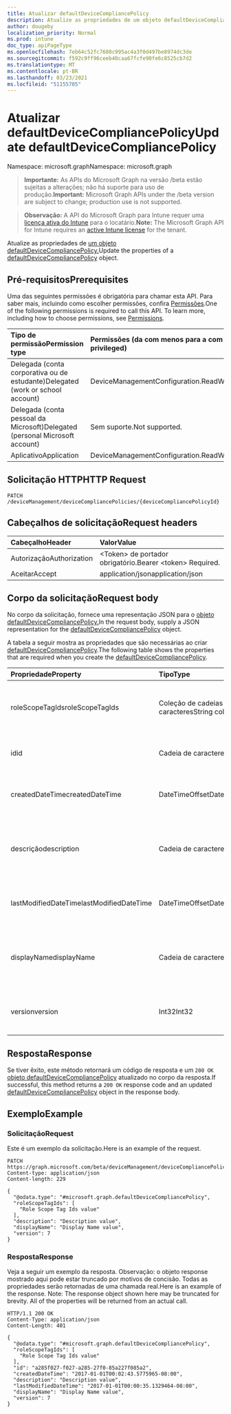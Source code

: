 ```yaml
---
title: Atualizar defaultDeviceCompliancePolicy
description: Atualize as propriedades de um objeto defaultDeviceCompliancePolicy.
author: dougeby
localization_priority: Normal
ms.prod: intune
doc_type: apiPageType
ms.openlocfilehash: 7eb64c52fc7680c995ac4a3f0d497be8974dc3de
ms.sourcegitcommit: f592c9ff96ceeb40caa67fcfe90fe6c8525cb7d2
ms.translationtype: MT
ms.contentlocale: pt-BR
ms.lasthandoff: 03/23/2021
ms.locfileid: "51155705"
---
```

# <a name="update-defaultdevicecompliancepolicy"></a><span data-ttu-id="2aecd-103">Atualizar defaultDeviceCompliancePolicy</span><span class="sxs-lookup"><span data-stu-id="2aecd-103">Update defaultDeviceCompliancePolicy</span></span>

<span data-ttu-id="2aecd-104">Namespace: microsoft.graph</span><span class="sxs-lookup"><span data-stu-id="2aecd-104">Namespace: microsoft.graph</span></span>

> <span data-ttu-id="2aecd-105">**Importante:** As APIs do Microsoft Graph na versão /beta estão sujeitas a alterações; não há suporte para uso de produção.</span><span class="sxs-lookup"><span data-stu-id="2aecd-105">**Important:** Microsoft Graph APIs under the /beta version are subject to change; production use is not supported.</span></span>

> <span data-ttu-id="2aecd-106">**Observação:** A API do Microsoft Graph para Intune requer uma [licença ativa do Intune](https://go.microsoft.com/fwlink/?linkid=839381) para o locatário.</span><span class="sxs-lookup"><span data-stu-id="2aecd-106">**Note:** The Microsoft Graph API for Intune requires an [active Intune license](https://go.microsoft.com/fwlink/?linkid=839381) for the tenant.</span></span>

<span data-ttu-id="2aecd-107">Atualize as propriedades de [um objeto defaultDeviceCompliancePolicy.](../resources/intune-deviceconfig-defaultdevicecompliancepolicy.md)</span><span class="sxs-lookup"><span data-stu-id="2aecd-107">Update the properties of a [defaultDeviceCompliancePolicy](../resources/intune-deviceconfig-defaultdevicecompliancepolicy.md) object.</span></span>

## <a name="prerequisites"></a><span data-ttu-id="2aecd-108">Pré-requisitos</span><span class="sxs-lookup"><span data-stu-id="2aecd-108">Prerequisites</span></span>
<span data-ttu-id="2aecd-p101">Uma das seguintes permissões é obrigatória para chamar esta API. Para saber mais, incluindo como escolher permissões, confira [Permissões](/graph/permissions-reference).</span><span class="sxs-lookup"><span data-stu-id="2aecd-p101">One of the following permissions is required to call this API. To learn more, including how to choose permissions, see [Permissions](/graph/permissions-reference).</span></span>

|<span data-ttu-id="2aecd-111">Tipo de permissão</span><span class="sxs-lookup"><span data-stu-id="2aecd-111">Permission type</span></span>|<span data-ttu-id="2aecd-112">Permissões (da com menos para a com mais privilégios)</span><span class="sxs-lookup"><span data-stu-id="2aecd-112">Permissions (from least to most privileged)</span></span>|
|:---|:---|
|<span data-ttu-id="2aecd-113">Delegada (conta corporativa ou de estudante)</span><span class="sxs-lookup"><span data-stu-id="2aecd-113">Delegated (work or school account)</span></span>|<span data-ttu-id="2aecd-114">DeviceManagementConfiguration.ReadWrite.All</span><span class="sxs-lookup"><span data-stu-id="2aecd-114">DeviceManagementConfiguration.ReadWrite.All</span></span>|
|<span data-ttu-id="2aecd-115">Delegada (conta pessoal da Microsoft)</span><span class="sxs-lookup"><span data-stu-id="2aecd-115">Delegated (personal Microsoft account)</span></span>|<span data-ttu-id="2aecd-116">Sem suporte.</span><span class="sxs-lookup"><span data-stu-id="2aecd-116">Not supported.</span></span>|
|<span data-ttu-id="2aecd-117">Aplicativo</span><span class="sxs-lookup"><span data-stu-id="2aecd-117">Application</span></span>|<span data-ttu-id="2aecd-118">DeviceManagementConfiguration.ReadWrite.All</span><span class="sxs-lookup"><span data-stu-id="2aecd-118">DeviceManagementConfiguration.ReadWrite.All</span></span>|

## <a name="http-request"></a><span data-ttu-id="2aecd-119">Solicitação HTTP</span><span class="sxs-lookup"><span data-stu-id="2aecd-119">HTTP Request</span></span>
<!-- {
  "blockType": "ignored"
}
-->
``` http
PATCH /deviceManagement/deviceCompliancePolicies/{deviceCompliancePolicyId}
```

## <a name="request-headers"></a><span data-ttu-id="2aecd-120">Cabeçalhos de solicitação</span><span class="sxs-lookup"><span data-stu-id="2aecd-120">Request headers</span></span>
|<span data-ttu-id="2aecd-121">Cabeçalho</span><span class="sxs-lookup"><span data-stu-id="2aecd-121">Header</span></span>|<span data-ttu-id="2aecd-122">Valor</span><span class="sxs-lookup"><span data-stu-id="2aecd-122">Value</span></span>|
|:---|:---|
|<span data-ttu-id="2aecd-123">Autorização</span><span class="sxs-lookup"><span data-stu-id="2aecd-123">Authorization</span></span>|<span data-ttu-id="2aecd-124">&lt;Token&gt; de portador obrigatório.</span><span class="sxs-lookup"><span data-stu-id="2aecd-124">Bearer &lt;token&gt; Required.</span></span>|
|<span data-ttu-id="2aecd-125">Aceitar</span><span class="sxs-lookup"><span data-stu-id="2aecd-125">Accept</span></span>|<span data-ttu-id="2aecd-126">application/json</span><span class="sxs-lookup"><span data-stu-id="2aecd-126">application/json</span></span>|

## <a name="request-body"></a><span data-ttu-id="2aecd-127">Corpo da solicitação</span><span class="sxs-lookup"><span data-stu-id="2aecd-127">Request body</span></span>
<span data-ttu-id="2aecd-128">No corpo da solicitação, fornece uma representação JSON para o [objeto defaultDeviceCompliancePolicy.](../resources/intune-deviceconfig-defaultdevicecompliancepolicy.md)</span><span class="sxs-lookup"><span data-stu-id="2aecd-128">In the request body, supply a JSON representation for the [defaultDeviceCompliancePolicy](../resources/intune-deviceconfig-defaultdevicecompliancepolicy.md) object.</span></span>

<span data-ttu-id="2aecd-129">A tabela a seguir mostra as propriedades que são necessárias ao criar [defaultDeviceCompliancePolicy](../resources/intune-deviceconfig-defaultdevicecompliancepolicy.md).</span><span class="sxs-lookup"><span data-stu-id="2aecd-129">The following table shows the properties that are required when you create the [defaultDeviceCompliancePolicy](../resources/intune-deviceconfig-defaultdevicecompliancepolicy.md).</span></span>

|<span data-ttu-id="2aecd-130">Propriedade</span><span class="sxs-lookup"><span data-stu-id="2aecd-130">Property</span></span>|<span data-ttu-id="2aecd-131">Tipo</span><span class="sxs-lookup"><span data-stu-id="2aecd-131">Type</span></span>|<span data-ttu-id="2aecd-132">Descrição</span><span class="sxs-lookup"><span data-stu-id="2aecd-132">Description</span></span>|
|:---|:---|:---|
|<span data-ttu-id="2aecd-133">roleScopeTagIds</span><span class="sxs-lookup"><span data-stu-id="2aecd-133">roleScopeTagIds</span></span>|<span data-ttu-id="2aecd-134">Coleção de cadeias de caracteres</span><span class="sxs-lookup"><span data-stu-id="2aecd-134">String collection</span></span>|<span data-ttu-id="2aecd-135">Lista de marcas de escopo para esta instância entity.</span><span class="sxs-lookup"><span data-stu-id="2aecd-135">List of Scope Tags for this Entity instance.</span></span> <span data-ttu-id="2aecd-136">Herdada de [deviceCompliancePolicy](../resources/intune-shared-devicecompliancepolicy.md)</span><span class="sxs-lookup"><span data-stu-id="2aecd-136">Inherited from [deviceCompliancePolicy](../resources/intune-shared-devicecompliancepolicy.md)</span></span>|
|<span data-ttu-id="2aecd-137">id</span><span class="sxs-lookup"><span data-stu-id="2aecd-137">id</span></span>|<span data-ttu-id="2aecd-138">Cadeia de caracteres</span><span class="sxs-lookup"><span data-stu-id="2aecd-138">String</span></span>|<span data-ttu-id="2aecd-139">Chave da entidade.</span><span class="sxs-lookup"><span data-stu-id="2aecd-139">Key of the entity.</span></span> <span data-ttu-id="2aecd-140">Herdada de [deviceCompliancePolicy](../resources/intune-shared-devicecompliancepolicy.md)</span><span class="sxs-lookup"><span data-stu-id="2aecd-140">Inherited from [deviceCompliancePolicy](../resources/intune-shared-devicecompliancepolicy.md)</span></span>|
|<span data-ttu-id="2aecd-141">createdDateTime</span><span class="sxs-lookup"><span data-stu-id="2aecd-141">createdDateTime</span></span>|<span data-ttu-id="2aecd-142">DateTimeOffset</span><span class="sxs-lookup"><span data-stu-id="2aecd-142">DateTimeOffset</span></span>|<span data-ttu-id="2aecd-143">DateTime em que o objeto foi criado.</span><span class="sxs-lookup"><span data-stu-id="2aecd-143">DateTime the object was created.</span></span> <span data-ttu-id="2aecd-144">Herdada de [deviceCompliancePolicy](../resources/intune-shared-devicecompliancepolicy.md)</span><span class="sxs-lookup"><span data-stu-id="2aecd-144">Inherited from [deviceCompliancePolicy](../resources/intune-shared-devicecompliancepolicy.md)</span></span>|
|<span data-ttu-id="2aecd-145">descrição</span><span class="sxs-lookup"><span data-stu-id="2aecd-145">description</span></span>|<span data-ttu-id="2aecd-146">Cadeia de caracteres</span><span class="sxs-lookup"><span data-stu-id="2aecd-146">String</span></span>|<span data-ttu-id="2aecd-147">O administrador forneceu a descrição da Configuração do dispositivo.</span><span class="sxs-lookup"><span data-stu-id="2aecd-147">Admin provided description of the Device Configuration.</span></span> <span data-ttu-id="2aecd-148">Herdada de [deviceCompliancePolicy](../resources/intune-shared-devicecompliancepolicy.md)</span><span class="sxs-lookup"><span data-stu-id="2aecd-148">Inherited from [deviceCompliancePolicy](../resources/intune-shared-devicecompliancepolicy.md)</span></span>|
|<span data-ttu-id="2aecd-149">lastModifiedDateTime</span><span class="sxs-lookup"><span data-stu-id="2aecd-149">lastModifiedDateTime</span></span>|<span data-ttu-id="2aecd-150">DateTimeOffset</span><span class="sxs-lookup"><span data-stu-id="2aecd-150">DateTimeOffset</span></span>|<span data-ttu-id="2aecd-151">DateTime da última modificação do objeto.</span><span class="sxs-lookup"><span data-stu-id="2aecd-151">DateTime the object was last modified.</span></span> <span data-ttu-id="2aecd-152">Herdada de [deviceCompliancePolicy](../resources/intune-shared-devicecompliancepolicy.md)</span><span class="sxs-lookup"><span data-stu-id="2aecd-152">Inherited from [deviceCompliancePolicy](../resources/intune-shared-devicecompliancepolicy.md)</span></span>|
|<span data-ttu-id="2aecd-153">displayName</span><span class="sxs-lookup"><span data-stu-id="2aecd-153">displayName</span></span>|<span data-ttu-id="2aecd-154">Cadeia de caracteres</span><span class="sxs-lookup"><span data-stu-id="2aecd-154">String</span></span>|<span data-ttu-id="2aecd-155">O administrador forneceu o nome da Configuração do dispositivo.</span><span class="sxs-lookup"><span data-stu-id="2aecd-155">Admin provided name of the device configuration.</span></span> <span data-ttu-id="2aecd-156">Herdada de [deviceCompliancePolicy](../resources/intune-shared-devicecompliancepolicy.md)</span><span class="sxs-lookup"><span data-stu-id="2aecd-156">Inherited from [deviceCompliancePolicy](../resources/intune-shared-devicecompliancepolicy.md)</span></span>|
|<span data-ttu-id="2aecd-157">version</span><span class="sxs-lookup"><span data-stu-id="2aecd-157">version</span></span>|<span data-ttu-id="2aecd-158">Int32</span><span class="sxs-lookup"><span data-stu-id="2aecd-158">Int32</span></span>|<span data-ttu-id="2aecd-159">Versão da configuração do dispositivo.</span><span class="sxs-lookup"><span data-stu-id="2aecd-159">Version of the device configuration.</span></span> <span data-ttu-id="2aecd-160">Herdada de [deviceCompliancePolicy](../resources/intune-shared-devicecompliancepolicy.md)</span><span class="sxs-lookup"><span data-stu-id="2aecd-160">Inherited from [deviceCompliancePolicy](../resources/intune-shared-devicecompliancepolicy.md)</span></span>|



## <a name="response"></a><span data-ttu-id="2aecd-161">Resposta</span><span class="sxs-lookup"><span data-stu-id="2aecd-161">Response</span></span>
<span data-ttu-id="2aecd-162">Se tiver êxito, este método retornará um código de resposta e um `200 OK` [objeto defaultDeviceCompliancePolicy](../resources/intune-deviceconfig-defaultdevicecompliancepolicy.md) atualizado no corpo da resposta.</span><span class="sxs-lookup"><span data-stu-id="2aecd-162">If successful, this method returns a `200 OK` response code and an updated [defaultDeviceCompliancePolicy](../resources/intune-deviceconfig-defaultdevicecompliancepolicy.md) object in the response body.</span></span>

## <a name="example"></a><span data-ttu-id="2aecd-163">Exemplo</span><span class="sxs-lookup"><span data-stu-id="2aecd-163">Example</span></span>

### <a name="request"></a><span data-ttu-id="2aecd-164">Solicitação</span><span class="sxs-lookup"><span data-stu-id="2aecd-164">Request</span></span>
<span data-ttu-id="2aecd-165">Este é um exemplo da solicitação.</span><span class="sxs-lookup"><span data-stu-id="2aecd-165">Here is an example of the request.</span></span>
``` http
PATCH https://graph.microsoft.com/beta/deviceManagement/deviceCompliancePolicies/{deviceCompliancePolicyId}
Content-type: application/json
Content-length: 229

{
  "@odata.type": "#microsoft.graph.defaultDeviceCompliancePolicy",
  "roleScopeTagIds": [
    "Role Scope Tag Ids value"
  ],
  "description": "Description value",
  "displayName": "Display Name value",
  "version": 7
}
```

### <a name="response"></a><span data-ttu-id="2aecd-166">Resposta</span><span class="sxs-lookup"><span data-stu-id="2aecd-166">Response</span></span>
<span data-ttu-id="2aecd-p109">Veja a seguir um exemplo da resposta. Observação: o objeto response mostrado aqui pode estar truncado por motivos de concisão. Todas as propriedades serão retornadas de uma chamada real.</span><span class="sxs-lookup"><span data-stu-id="2aecd-p109">Here is an example of the response. Note: The response object shown here may be truncated for brevity. All of the properties will be returned from an actual call.</span></span>
``` http
HTTP/1.1 200 OK
Content-Type: application/json
Content-Length: 401

{
  "@odata.type": "#microsoft.graph.defaultDeviceCompliancePolicy",
  "roleScopeTagIds": [
    "Role Scope Tag Ids value"
  ],
  "id": "a285f027-f027-a285-27f0-85a227f085a2",
  "createdDateTime": "2017-01-01T00:02:43.5775965-08:00",
  "description": "Description value",
  "lastModifiedDateTime": "2017-01-01T00:00:35.1329464-08:00",
  "displayName": "Display Name value",
  "version": 7
}
```





